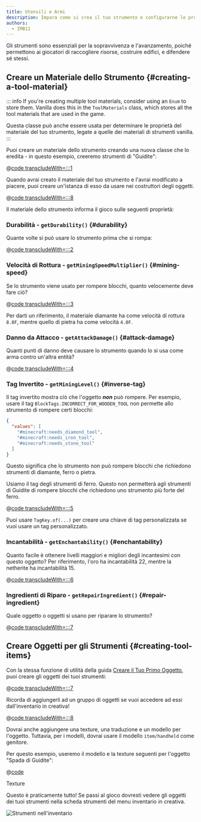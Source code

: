 ```yaml
---
title: Utensili e Armi
description: Impara come si crea il tuo strumento e configurarne le proprietà.
authors:
  - IMB11
---
```


Gli strumenti sono essenziali per la sopravvivenza e l'avanzamento, poiché permettono ai giocatori di raccogliere risorse, costruire edifici, e difendere sé stessi.

## Creare un Materiale dello Strumento {#creating-a-tool-material}

::: info
If you're creating multiple tool materials, consider using an `Enum` to store them. Vanilla does this in the `ToolMaterials` class, which stores all the tool materials that are used in the game.

Questa classe può anche essere usata per determinare le proprietà del materiale del tuo strumento, legate a quelle dei materiali di strumenti vanilla.
:::

Puoi creare un materiale dello strumento creando una nuova classe che lo eredita - in questo esempio, creeremo strumenti di "Guidite":

@[code transcludeWith=:::1](@/reference/1.21.1/src/main/java/com/example/docs/item/tool/GuiditeMaterial.java)

Quando avrai creato il materiale del tuo strumento e l'avrai modificato a piacere, puoi creare un'istanza di esso da usare nei costruttori degli oggetti.

@[code transcludeWith=:::8](@/reference/1.21.1/src/main/java/com/example/docs/item/tool/GuiditeMaterial.java)

Il materiale dello strumento informa il gioco sulle seguenti proprietà:

### Durabilità - `getDurability()` {#durability}

Quante volte si può usare lo strumento prima che si rompa:

@[code transcludeWith=:::2](@/reference/1.21.1/src/main/java/com/example/docs/item/tool/GuiditeMaterial.java)

### Velocità di Rottura - `getMiningSpeedMultiplier()` {#mining-speed}

Se lo strumento viene usato per rompere blocchi, quanto velocemente deve fare ciò?

@[code transcludeWith=:::3](@/reference/1.21.1/src/main/java/com/example/docs/item/tool/GuiditeMaterial.java)

Per darti un riferimento, il materiale diamante ha come velocità di rottura `8.0F`, mentre quello di pietra ha come velocità `4.0F`.

### Danno da Attacco - `getAttackDamage()` {#attack-damage}

Quanti punti di danno deve causare lo strumento quando lo si usa come arma contro un'altra entità?

@[code transcludeWith=:::4](@/reference/1.21.1/src/main/java/com/example/docs/item/tool/GuiditeMaterial.java)

### Tag Invertito - `getMiningLevel()` {#inverse-tag}

Il tag invertito mostra ciò che l'oggetto _**non**_ può rompere. Per esempio, usare il tag `BlockTags.INCORRECT_FOR_WOODEN_TOOL` non permette allo strumento di rompere certi blocchi:

```json
{
  "values": [
    "#minecraft:needs_diamond_tool",
    "#minecraft:needs_iron_tool",
    "#minecraft:needs_stone_tool"
  ]
}
```

Questo significa che lo strumento non può rompere blocchi che richiedono strumenti di diamante, ferro o pietra.

Usiamo il tag degli strumenti di ferro. Questo non permetterà agli strumenti di Guidite di rompere blocchi che richiedono uno strumento più forte del ferro.

@[code transcludeWith=:::5](@/reference/1.21.1/src/main/java/com/example/docs/item/tool/GuiditeMaterial.java)

Puoi usare `TagKey.of(...)` per creare una chiave di tag personalizzata se vuoi usare un tag personalizzato.

### Incantabilità - `getEnchantability()` {#enchantability}

Quanto facile è ottenere livelli maggiori e migliori degli incantesimi con questo oggetto? Per riferimento, l'oro ha incantabilità 22, mentre la netherite ha incantabilità 15.

@[code transcludeWith=:::6](@/reference/1.21.1/src/main/java/com/example/docs/item/tool/GuiditeMaterial.java)

### Ingredienti di Riparo - `getRepairIngredient()` {#repair-ingredient}

Quale oggetto o oggetti si usano per riparare lo strumento?

@[code transcludeWith=:::7](@/reference/1.21.1/src/main/java/com/example/docs/item/tool/GuiditeMaterial.java)

## Creare Oggetti per gli Strumenti {#creating-tool-items}

Con la stessa funzione di utilità della guida [Creare il Tuo Primo Oggetto](./first-item), puoi creare gli oggetti dei tuoi strumenti:

@[code transcludeWith=:::7](@/reference/1.21.1/src/main/java/com/example/docs/item/ModItems.java)

Ricorda di aggiungerli ad un gruppo di oggetti se vuoi accedere ad essi dall'inventario in creativa!

@[code transcludeWith=:::8](@/reference/1.21.1/src/main/java/com/example/docs/item/ModItems.java)

Dovrai anche aggiungere una texture, una traduzione e un modello per l'oggetto. Tuttavia, per i modelli, dovrai usare il modello `item/handheld` come genitore.

Per questo esempio, useremo il modello e la texture seguenti per l'oggetto "Spada di Guidite":

@[code](@/reference/1.21.1/src/main/resources/assets/example-mod/models/item/guidite_sword.json)

<DownloadEntry visualURL="/assets/develop/items/tools_0.png" downloadURL="/assets/develop/items/tools_0_small.png">Texture</DownloadEntry>

Questo è praticamente tutto! Se passi al gioco dovresti vedere gli oggetti dei tuoi strumenti nella scheda strumenti del menu inventario in creativa.

![Strumenti nell'inventario](/assets/develop/items/tools_1.png)
